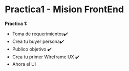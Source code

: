 # Practica1 - Mision FrontEnd
**Practica 1:** 
 - Toma de requerimientos✔️
 - Crea tu buyer persona✔️
 - Publico objetivo ✔️
 - Crea tu primer Wireframe UX ✔️
 - Ahora el UI
